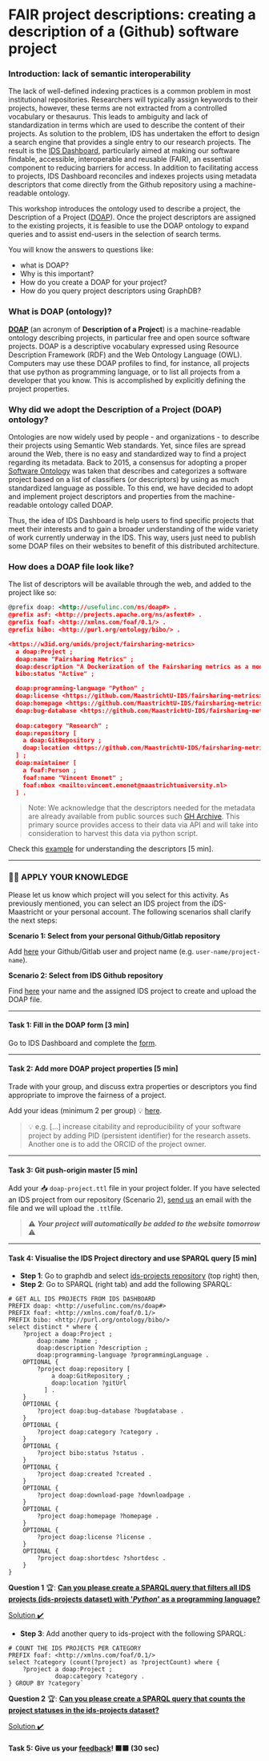 # FAIR project descriptions: creating a description of a (Github) software project



### Introduction: lack of semantic interoperability

The lack of well-defined indexing practices is a common problem in most institutional repositories. Researchers will typically assign keywords to their projects, however, these terms are not extracted from a controlled vocabulary or thesaurus. This leads to ambiguity and lack of standardization in terms which are used to describe the content of their projects. As solution to the problem, IDS has undertaken the effort to design a search engine that provides a single entry to our research projects. The result is the [IDS Dashboard](https://maastrichtu-ids.github.io/best-practices/docs/create-doap), particularly aimed at making our software findable, accessible, interoperable and reusable (FAIR), an essential component to reducing barriers for access. In addition to facilitating access to projects, IDS Dashboard reconciles and indexes projects using metadata descriptors that come directly from the Github repository using a machine-readable ontology.

This workshop introduces the ontology used to describe a project, the Description of a Project ([DOAP](https://github.com/ewilderj/doap/wiki)). Once the project descriptors are assigned to the existing projects, it is feasible to use the DOAP ontology to expand queries and to assist end-users in the selection of search terms.

You will know the answers to questions like:

- what is DOAP? 
- Why is this important? 
- How do you create a DOAP for your project? 
- How do you query project descriptors using GraphDB?

### What is DOAP (ontology)?

**[DOAP](https://github.com/ewilderj/doap/wiki)** (an acronym of **Description of a Project**) is a machine-readable ontology describing projects, in particular free and open source software projects. DOAP is a descriptive vocabulary expressed using Resource Description Framework (RDF) and the Web Ontology Language (OWL). Computers may use these DOAP profiles to find, for instance, all projects that use python as programming language, or to list all projects from a developer that you know. This is accomplished by explicitly defining the project properties.

### Why did we adopt the Description of a Project (DOAP) ontology?

Ontologies are now widely used by people - and organizations - to describe their projects using Semantic Web standards. Yet, since files are spread around the Web, there is no easy and standardized way to find a project regarding its metadata. Back to 2015, a consensus for adopting a proper [Software Ontology](http://theswo.sourceforge.net/) was taken that describes and categorizes a software project based on a list of classifiers (or descriptors) by using as much standardized language as possible. To this end, we have decided to adopt and implement project descriptors and properties from the machine-readable ontology called DOAP.

Thus, the idea of IDS Dashboard is help users to find specific projects that meet their interests and to gain a broader understanding of the wide variety of work currently underway in the IDS. This way, users just need to publish some DOAP files on their websites to benefit of this distributed architecture.

### How does a DOAP file look like?

The list of descriptors will be available through the web, and added to the project like so: 

```xml
@prefix doap: <http://usefulinc.com/ns/doap#> .
@prefix asf: <http://projects.apache.org/ns/asfext#> .
@prefix foaf: <http://xmlns.com/foaf/0.1/> .
@prefix bibo: <http://purl.org/ontology/bibo/> .

<https://w3id.org/umids/project/fairsharing-metrics>
  a doap:Project ;
  doap:name "Fairsharing Metrics" ;
  doap:description "A Dockerization of the Fairsharing metrics as a module for Data Quality Analysis." ;
  bibo:status "Active" ;

  doap:programming-language "Python" ;
  doap:license <https://github.com/MaastrichtU-IDS/fairsharing-metrics> ;
  doap:homepage <https://github.com/MaastrichtU-IDS/fairsharing-metrics> ;
  doap:bug-database <https://github.com/MaastrichtU-IDS/fairsharing-metrics/issues> ;
    
  doap:category "Research" ;
  doap:repository [
    a doap:GitRepository ;
    doap:location <https://github.com/MaastrichtU-IDS/fairsharing-metrics> ;
  ] ;
  doap:maintainer [
    a foaf:Person ;
    foaf:name "Vincent Emonet" ;
    foaf:mbox <mailto:vincent.emonet@maastrichtuniversity.nl>
  ] .
```

>  Note: We acknowledge that the descriptors needed for the metadata are already available from public sources such [GH Archive](https://www.gharchive.org/). This primary source provides access to their data via API and will take into consideration to harvest this data via python script.

Check this [example](docs/DescriptorsDOAP.md) for understanding the descriptors [5 min].

---

###  👨‍💻 APPLY YOUR KNOWLEDGE

Please let us know which project will you select for this activity. As previously mentioned, you can select an IDS project from the iDS-Maastricht or your personal account. The following scenarios shall clarify the next steps:

**Scenario 1: Select from your personal Github/Gitlab repository**

Add [here](https://docs.google.com/document/d/1XwIatooUNE6poEvmtq-DQNhKLmriaXvcS79GzteaGAg/edit?usp=sharing) your Github/Gitlab user and project name (e.g. `user-name/project-name`).

**Scenario 2: Select from IDS Github repository**

Find [here](https://docs.google.com/spreadsheets/d/1gmpoXs7qEMGOx6IBJifsYNqPVeLjLzwAjTNmay7ymng/edit?usp=sharing) your name and the assigned IDS project to create and upload the DOAP file.

---

#### Task 1: Fill in the DOAP form [3 min]

Go to IDS Dashboard and complete the [form](https://maastrichtu-ids.github.io/projects/create-doap).

---

#### Task 2: Add more DOAP project properties [5 min]

Trade with your group, and discuss extra properties or descriptors you find appropriate to improve the fairness of a project. 

 Add your ideas (minimum 2 per group) 💡 [here](https://docs.google.com/document/d/1D3v4r89pKnx8mIp3rvby_2VO_NooJEckIO2vI1K1dfE/edit?usp=sharing).

> 💡 e.g. [...] increase citability and reproducibility of your software project by adding PID (persistent identifier) for  the research assets. Another one is to add the ORCID of the project owner.

---

#### Task 3: Git push-origin master [5 min]

Add your 📥  `doap-project.ttl` file in your project folder. If you have selected an IDS project from our repository (Scenario 2), [send us](c.utrillaguerrero@maastrichtuniversity.nl) an email with the file and we will upload the `.ttl`file.

>  ⚠️ ***Your project will automatically be added to the website tomorrow*** ⚠️

---

#### Task 4: Visualise the IDS Project directory and use SPARQL query [5 min]

- **Step 1**: Go to graphdb and select [ids-projects repository](https://graphdb.dumontierlab.com/) (top right) then,
- **Step 2**: Go to SPARQL (right tab) and add the following SPARQL:

```SPARQL
# GET ALL IDS PROJECTS FROM IDS DASHBOARD
PREFIX doap: <http://usefulinc.com/ns/doap#>
PREFIX foaf: <http://xmlns.com/foaf/0.1/>
PREFIX bibo: <http://purl.org/ontology/bibo/>
select distinct * where { 
    ?project a doap:Project ;
        doap:name ?name ;
        doap:description ?description ;
        doap:programming-language ?programmingLanguage .
    OPTIONAL {
        ?project doap:repository [
            a doap:GitRepository ;
            doap:location ?gitUrl
          ] .
    }
    OPTIONAL {
        ?project doap:bug-database ?bugdatabase .
    }
    OPTIONAL {
        ?project doap:category ?category .
    }
    OPTIONAL {
        ?project bibo:status ?status .
    }
    OPTIONAL {
        ?project doap:created ?created .
    }
    OPTIONAL {
        ?project doap:download-page ?downloadpage .
    }
    OPTIONAL {
        ?project doap:homepage ?homepage .
    }
    OPTIONAL {
        ?project doap:license ?license .
    }
    OPTIONAL {
        ?project doap:shortdesc ?shortdesc .
    }
}
```

**Question 1** 🏆: **<u>Can you please create a SPARQL query that filters all IDS projects (ids-projects dataset) with '*Python*' as a programming language?</u>**

[Solution ✔️](solution/sol1.md)

* **Step 3**: Add another query to ids-project with the following SPARQL:

```SPARQL
# COUNT THE IDS PROJECTS PER CATEGORY
PREFIX foaf: <http://xmlns.com/foaf/0.1/>
select ?category (count(?project) as ?projectCount) where { 
    ?project a doap:Project ;
             doap:category ?category .
} GROUP BY ?category`
```

**Question 2** 🏆: **<u>Can you please create a SPARQL query that counts the project statuses in the ids-projects dataset?</u>**

[Solution ✔️](solution/sol2)

#### Task 5: Give us your [feedback](https://cutrillaguerrero.typeform.com/to/GJ7o2jYd)! 🟥🟩 (30 sec)